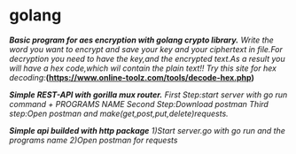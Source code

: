 # golang

***Basic program for aes encryption with golang crypto library.***
  *Write the word you want to encrypt and save your key and your ciphertext
  in file.For decryption you need to have the key,and the encrypted text.As a result you will have a hex code,which wil contain   the plain text!!
  Try this site for hex decoding:***(https://www.online-toolz.com/tools/decode-hex.php)**

***Simple REST-API with gorilla mux router.*** 
  *First Step:start server with go run command + PROGRAMS NAME 
  Second Step:Download postman 
  Third step:Open postman and make(get,post,put,delete)requests.*

***Simple api builded with http package***
  *1)Start server.go with go run and the programs name
  2)Open postman for requests*
